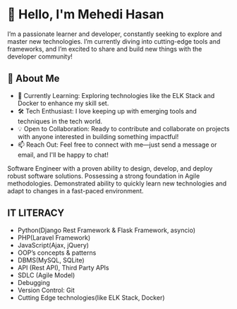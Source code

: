 # 👋 Hello, I'm Mehedi Hasan
I’m a passionate learner and developer, constantly seeking to explore and master new technologies. I’m currently diving into cutting-edge tools and frameworks, and I’m excited to share and build new things with the developer community!

## 🚀 About Me
- 🌱 Currently Learning: Exploring technologies like the ELK Stack and Docker to enhance my skill set.
- 🛠️ Tech Enthusiast: I love keeping up with emerging tools and techniques in the tech world.
- 💡 Open to Collaboration: Ready to contribute and collaborate on projects with anyone interested in building something impactful!
- 📫 Reach Out: Feel free to connect with me—just send a message or email, and I'll be happy to chat!

Software Engineer with a proven ability to design, develop, and deploy robust software solutions. Possessing a strong foundation in Agile methodologies. Demonstrated ability to quickly learn new technologies and adapt to changes in a fast-paced environment.

## IT LITERACY
* Python(Django Rest Framework & Flask Framework, asyncio)
* PHP(Laravel Framework)
* JavaScript(Ajax, jQuery)
* OOP’s concepts & patterns
* DBMS(MySQL, SQLite)
* API (Rest API), Third Party APIs
* SDLC (Agile Model)
* Debugging
* Version Control: Git
* Cutting Edge technologies(like ELK Stack, Docker)
<!---
mehedishovon01/mehedishovon01 is a ✨ special ✨ repository because its `README.md` (this file) appears on your GitHub profile.
You can click the Preview link to take a look at your changes.
--->
